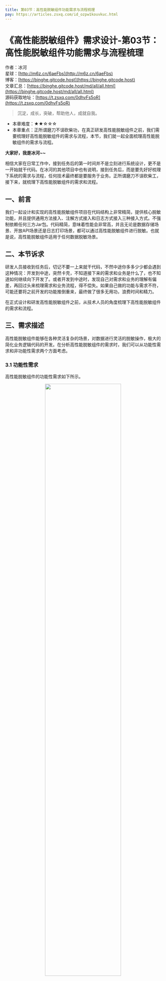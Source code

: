 ```yaml
---
title: 第03节：高性能脱敏组件功能需求与流程梳理
pay: https://articles.zsxq.com/id_ozpw1kouvkuc.html
---
```


# 《高性能脱敏组件》需求设计-第03节：高性能脱敏组件功能需求与流程梳理

作者：冰河
<br/>星球：[http://m6z.cn/6aeFbs](http://m6z.cn/6aeFbs)
<br/>博客：[https://binghe.gitcode.host](https://binghe.gitcode.host)
<br/>文章汇总：[https://binghe.gitcode.host/md/all/all.html](https://binghe.gitcode.host/md/all/all.html)
<br/>源码获取地址：[https://t.zsxq.com/0dhvFs5oR](https://t.zsxq.com/0dhvFs5oR)

> 沉淀，成长，突破，帮助他人，成就自我。

* 本章难度：★★☆☆☆
* 本章重点：正所谓磨刀不误砍柴功，在真正研发高性能脱敏组件之前，我们需要梳理好高性能脱敏组件的需求与流程，本节，我们就一起全面梳理高性能脱敏组件的需求与流程。

**大家好，我是冰河~~**

相信大家在日常工作中，接到任务后的第一时间并不是立刻进行系统设计，更不是一开始就干代码。在冰河的其他项目中也有说明，接到任务后，而是要先好好梳理下系统的需求与流程，任何技术最终都是要服务于业务。正所谓磨刀不误砍柴工，接下来，就梳理下高性能脱敏组件的需求和流程。

## 一、前言

我们一起设计和实现的高性能脱敏组件项目在代码结构上非常精简，提供核心脱敏功能，并且提供通用方法接入、注解方式接入和日志方式接入三种接入方式。不强制依赖任何三方Jar包。代码精简，意味着性能会非常高，并且无论是数据存储场景、开放API场景还是日志打印场景，都可以通过高性能脱敏组件进行脱敏。也就是说，高性能脱敏组件适用于任何数据脱敏场景。

## 二、本节诉求

研发人员接收到任务后，切记不要一上来就干代码，不然中途你多多少少都会遇到这种情况：开发到中途，突然卡壳，不知道接下来的需求和业务是什么了，也不知道如何继续向下开发了。或者开发到中途时，发现自己对需求和业务的理解有偏差，再回过头来梳理需求和业务流程，得不偿失。如果自己做的功能与需求不符，可能还要将之前开发的功能推倒重来，最终做了很多无用功，浪费时间和精力。

在正式设计和研发高性能脱敏组件之前，从技术人员的角度梳理下高性能脱敏组件的需求和流程。

## 三、需求描述

高性能脱敏组件能够在各种灵活复杂的场景，对数据进行灵活的脱敏操作，极大的简化业务逻辑代码的开发。在分析高性能脱敏组件的需求时，我们可以从功能性需求和非功能性需求两个方面考虑。

### 3.1 功能性需求

高性能脱敏组件的功能性需求如下所示。

<div align="center">
    <img src="https://binghe.gitcode.host/images/project/sensitive/2025-09-11-001.png?raw=true" width="70%">
    <br/>
</div>

可以看到，在设计和实现高性能脱敏组件时，核心的功能需求包括：注解的设计和实现、通用脱敏工具的设计与实现、脱敏接口的设计与实现、抽象脱敏器的设计与实现、全脱敏器的设计与实现、屏蔽信息脱敏器的设计与实现、前三后四脱敏器的设计与实现、邮箱脱敏器的设计与实现、身份证脱敏器的设计与实现、手机号脱敏器的设计与实现、密码密钥脱敏器的设计与实现、自定义脱敏器的设计与实现等。

### 3.2 非功能性需求

高性能脱敏组件的非功能性需求如下所示。

## 查看完整文章

加入[冰河技术](https://public.zsxq.com/groups/48848484411888.html)知识星球，解锁完整技术文章、小册、视频与完整代码